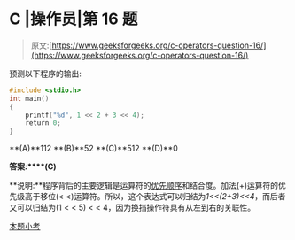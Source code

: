 # C |操作员|第 16 题

> 原文:[https://www.geeksforgeeks.org/c-operators-question-16/](https://www.geeksforgeeks.org/c-operators-question-16/)

预测以下程序的输出:

```cpp
#include <stdio.h>
int main()
{
    printf("%d", 1 << 2 + 3 << 4);
    return 0;
}
```

**(A)**112
**(B)**52
**(C)**512
**(D)**0

**答案:****(C)**

**说明:**程序背后的主要逻辑是运算符的[优先顺序](http://en.wikipedia.org/wiki/Operators_in_C_and_C%2B%2B#Operator_precedence)和结合度。加法(+)运算符的优先级高于移位(< <)运算符。所以，这个表达式可以归结为*1<<(2+3)<<4*，而后者又可以归结为(1 < < 5) < < 4，因为换挡操作符具有从左到右的关联性。

[本题小考](https://www.geeksforgeeks.org/quiz-corner-gq/)